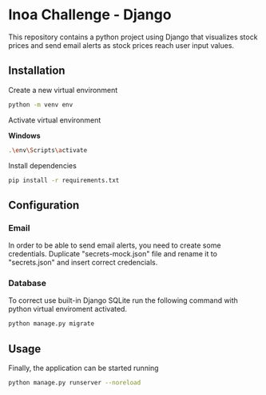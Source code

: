 # Inoa Challenge - Django 
This repository contains a python project using Django that visualizes stock prices and send email alerts as stock prices reach user input values.
## Installation
Create a new virtual environment
```bash
python -m venv env
```
Activate virtual environment

**Windows**
```bash
.\env\Scripts\activate
```
Install dependencies
```bash
pip install -r requirements.txt
```
## Configuration
### Email
In order to be able to send email alerts, you need to create some credentials.
Duplicate "secrets-mock.json" file and rename it to "secrets.json" and insert correct credencials.

### Database
To correct use built-in Django SQLite run the following command with python virtual enviroment activated.
```bash
python manage.py migrate
```
## Usage

Finally, the application can be started running
```bash
python manage.py runserver --noreload
``` 
